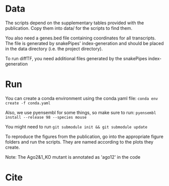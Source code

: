 # Data

The scripts depend on the supplementary tables provided with the publication. Copy them into data/ for the scripts to find them.

You also need a genes.bed file containing coordinates for all transcripts. The file is generated by snakePipes' index-generation and should be placed in the data directory (i.e. the project directory).

To run diffTF, you need additional files generated by the snakePipes index-generation

# Run

You can create a conda environment using the conda.yaml file: `conda env create -f conda.yaml`

Also, we use pyensembl for some things, so make sure to run: `pyensembl install --release 98 --species mouse`

You might need to run `git submodule init && git submodule update`

To reproduce the figures from the publication, go into the appropriate figure folders and run the scripts. They are named according to the plots they create.

Note: The Ago2&1_KO mutant is annotated as 'ago12' in the code



# Cite
